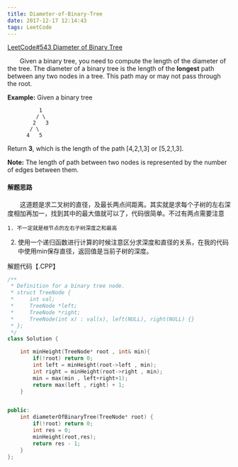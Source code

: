```yaml
---
title: Diameter-of-Binary-Tree
date: 2017-12-17 12:14:43
tags: LeetCode
---
```


[LeetCode#543 Diameter of Binary Tree](https://leetcode.com/problems/diameter-of-binary-tree/description/)

&emsp;&emsp;Given a binary tree, you need to compute the length of the diameter of the tree. The diameter of a binary tree is the length of the **longest** path between any two nodes in a tree. This path may or may not pass through the root.

**Example:**
Given a binary tree 

```
          1
         / \
        2   3
       / \     
      4   5    

```

Return **3**, which is the length of the path [4,2,1,3] or [5,2,1,3].

**Note:** The length of path between two nodes is represented by the number of edges between them.

<!--more-->

#### 解题思路

&emsp;&emsp;这道题是求二叉树的直径，及最长两点间距离。其实就是求每个子树的左右深度相加再加一，找到其中的最大值就可以了，代码很简单。不过有两点需要注意

   	1. 不一定就是根节点的左右子树深度之和最高
  2. 使用一个递归函数进行计算的时候注意区分求深度和直径的关系，在我的代码中使用min保存直径，返回值是当前子树的深度。

解题代码【.CPP】

```c++
/**
 * Definition for a binary tree node.
 * struct TreeNode {
 *     int val;
 *     TreeNode *left;
 *     TreeNode *right;
 *     TreeNode(int x) : val(x), left(NULL), right(NULL) {}
 * };
 */
class Solution {

    int minHeight(TreeNode* root , int& min){
        if(!root) return 0;
        int left = minHeight(root->left , min);
        int right = minHeight(root->right , min);
        min = max(min , left+right+1);
        return max(left , right) + 1;
    }


public:
    int diameterOfBinaryTree(TreeNode* root) {
        if(!root) return 0;
        int res = 0;
        minHeight(root,res);
        return res - 1;
    }
};
```

